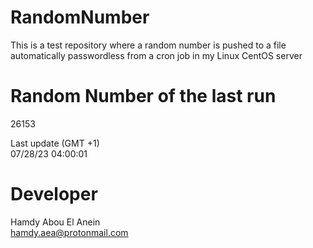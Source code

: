 # RandomNumber    
This is a test repository where a random number is pushed to a file automatically passwordless from a cron job in my Linux CentOS server    
# Random Number of the last run   
26153
      
Last update (GMT +1)    
07/28/23 04:00:01
# Developer    
Hamdy Abou El Anein   
hamdy.aea@protonmail.com

